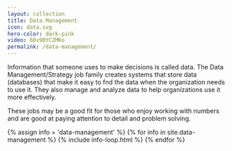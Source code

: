 ```yaml
---
layout: collection
title: Data Management
icon: data.svg
hero-color: dark-pink
video: 6Dv9BYCZMKo
permalink: /data-management/
---
```

<section class="db center measure f4">
<p>Information that someone uses to make decisions is called data. The Data Management/Strategy job family creates systems that store data (databases) that make it easy to fnd the data when the organization needs to use it. They also manage and analyze data to help organizations use it more effectively.</p>

<p>These jobs may be a good fit for those who enjoy working with numbers and are good at paying attention to detail and problem solving.</p>
</section>
   <div class="cf pa2">
  {% assign info = 'data-management' %}
  {% for info in site.data-management %}
    {% include info-loop.html %}
{% endfor %}
 </div>